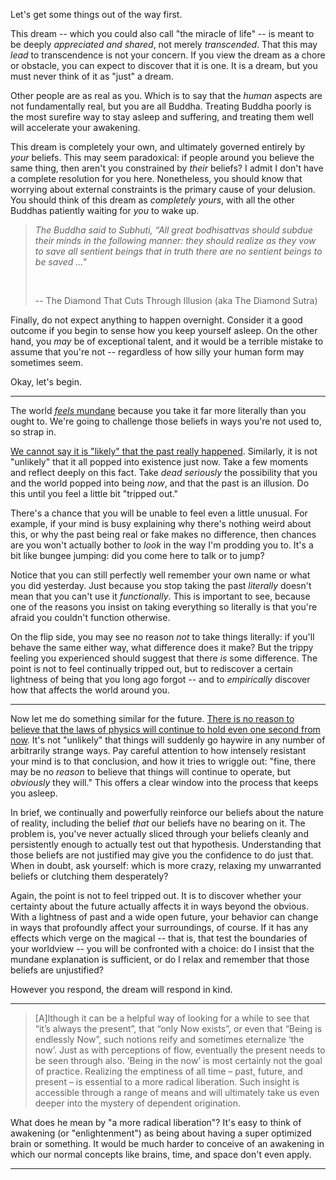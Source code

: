 
Let's get some things out of the way first.

This dream -- which you could also call "the miracle of life" -- is meant to
be deeply *appreciated and shared*, not merely *transcended*. That this may
*lead* to transcendence is not your concern. If you view the dream as a chore
or obstacle, you can expect to discover that it is one. It is a dream, but
you must never think of it as "just" a dream.

Other people are as real as you. Which is to say that the *human* aspects are
not fundamentally real, but you are all Buddha. Treating Buddha poorly is the
most surefire way to stay asleep and suffering, and treating them well will
accelerate your awakening.

<!--
Finally, you may wonder exactly what kind of "evidence" you will discover. Here
I can only say "whatever evidence you need," evasive though that may seem.
Examples from other people's lives are of little use. If they fall *outside* of
your world view, you won't believe them, and if they fit *inside* your world 
view, you won't consider them evidence of anything. On the cutting edge is where
the magic happens, but it is always *your* cutting edge.
-->

This dream is completely your own, and ultimately governed entirely 
by *your* beliefs. This may seem paradoxical: if people around you believe the
same thing, then aren't you constrained by *their* beliefs? I admit I don't
have a complete resolution for you here.
Nonetheless, you should know that worrying about external constraints is the
primary cause of your delusion. You should think of this dream as 
*completely yours*, with all the other Buddhas patiently waiting for *you* to 
wake up.

> *The Buddha said to Subhuti, “All great bodhisattvas should subdue
their minds in the following manner: they should realize as they vow
to save all sentient beings that in truth there are no sentient beings
to be saved ..."*
>
> &nbsp;
>
> -- The Diamond That Cuts Through Illusion (aka The Diamond Sutra)

Finally, do not expect anything to happen overnight. Consider it a good outcome 
if you begin to sense how you keep yourself asleep. On the other hand, you *may*
be of exceptional talent, and it would be a terrible mistake to assume that 
you're not -- regardless of how silly your human form may sometimes seem.

Okay, let's begin.

---

The world [*feels* mundane](mundane.html) because you take it far more literally 
than you ought to. We're going to challenge those beliefs in ways you're not
used to, so strap in.

[We cannot say it is "likely" that the past really happened](past.html).
Similarly, it is not "unlikely" that it all popped into existence just now. 
Take a few moments and reflect deeply on this fact. Take *dead seriously* the 
possibility that you and the world popped into being *now*, and that the past 
is an illusion. Do this until you feel a little bit "tripped out."

There's a chance that you will be unable to feel even a little unusual. For
example, if your mind is busy explaining why there's nothing weird about this,
or why the past being real or fake makes no difference, then chances are you
won't actually bother to *look* in the way I'm prodding you to. It's a bit like
bungee jumping: did you come here to talk or to jump?

Notice that you can still perfectly well remember your own name or what you did 
yesterday. Just because you stop taking the past *literally* doesn't mean that 
you can't use it *functionally*. This is important to see, because one of the 
reasons you insist on taking everything so literally is that you're afraid you 
couldn't function otherwise.

On the flip side, you may see no reason *not* to take things literally: if 
you'll behave the same either way, what difference does it make? But the trippy
feeling you experienced should suggest that there *is* some difference. The 
point is not to feel continually tripped out, but to rediscover a certain
lightness of being that you long ago forgot -- and to *empirically* discover
how that affects the world around you.

---

Now let me do something similar for the future. 
[There is no reason to believe that the laws of physics will continue to hold
even one second from now](future.html). It's not "unlikely" that things will
suddenly go haywire in any number of arbitrarily strange ways. Pay careful
attention to how intensely resistant your mind is to that conclusion, and how
it tries to wriggle out: "fine, there may be no *reason* to believe that things
will continue to operate, but *obviously* they will." This offers a clear window 
into the process that keeps you asleep.

In brief, we continually and powerfully reinforce our beliefs about the nature
of reality, including the belief *that* our beliefs have no bearing on it.
The problem is, you've never actually sliced through your beliefs cleanly
and persistently enough to actually test out that hypothesis. Understanding that 
those beliefs are not justified may give you the confidence to do just that.
When in doubt, ask yourself: which is more crazy, relaxing my unwarranted
beliefs or clutching them desperately?

Again, the point is not to feel tripped out. It is to discover whether your
certainty about the future actually affects it in ways beyond the obvious.
With a lightness of past and a wide open future, your behavior can change in
ways that profoundly affect your surroundings, of course. If it has any effects
which verge on the magical -- that is, that test the boundaries of your 
worldview -- you will be confronted with a choice: do I insist that the mundane
explanation is sufficient, or do I relax and remember that those beliefs are
unjustified?

However you respond, the dream will respond in kind.

---




> [A]lthough it can be a helpful way of looking for a while to see that “it’s always the present”, that “only Now exists”, or even that “Being is endlessly Now”, such notions reify and sometimes eternalize ‘the now’. Just as with perceptions of flow, eventually the present needs to be seen through also. ‘Being in the now’ is most certainly not the goal of practice. Realizing the emptiness of all time – past, future, and present – is essential to a more radical liberation. Such insight is accessible through a range of means and will ultimately take us even deeper into the mystery of dependent origination.

What does he mean by "a more radical liberation"? It's easy to think of
awakening (or "enlightenment") as being about having a super optimized brain or
something. It would be much harder to conceive of an awakening in which our
normal concepts like brains, time, and space don't even apply.



---

